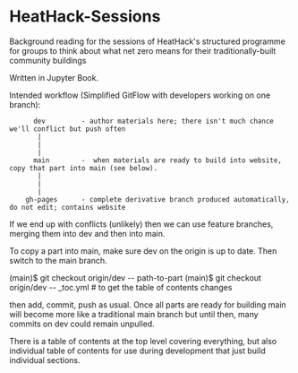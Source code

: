 # HeatHack-Sessions
Background reading for the sessions of HeatHack's structured programme for groups to think about what net zero means for their traditionally-built community buildings 

Written in Jupyter Book.

Intended workflow (Simplified GitFlow with developers working on one branch):

          dev         - author materials here; there isn't much chance we'll conflict but push often
           |
           |
           |
          main        -  when materials are ready to build into website, copy that part into main (see below).
           |
           |
           |
        gh-pages      - complete derivative branch produced automatically, do not edit; contains website

If we end up with conflicts (unlikely) then we can use feature branches, merging them into dev and then into main.

To copy a part into main, make sure dev on the origin is up to date.  Then switch to the main branch.

(main)$ git checkout origin/dev -- path-to-part
(main)$ git checkout origin/dev -- _toc.yml      # to get the table of contents changes

then add, commit, push as usual.  Once all parts are ready for building main will become more like a traditional main branch but until then, many commits on dev could remain unpulled.

There is a table of contents at the top level covering everything, but also individual table of contents for use during development that just build individual sections.